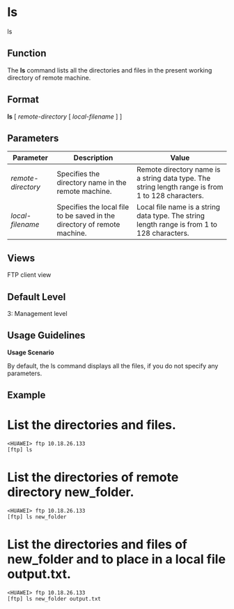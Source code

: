 ls
==

ls

Function
--------



The **ls** command lists all the directories and files in the present working directory of remote machine.




Format
------

**ls** [ *remote-directory* [ *local-filename* ] ]


Parameters
----------

| Parameter | Description | Value |
| --- | --- | --- |
| *remote-directory* | Specifies the directory name in the remote machine. | Remote directory name is a string data type. The string length range is from 1 to 128 characters. |
| *local-filename* | Specifies the local file to be saved in the directory of remote machine. | Local file name is a string data type. The string length range is from 1 to 128 characters. |



Views
-----

FTP client view


Default Level
-------------

3: Management level


Usage Guidelines
----------------

**Usage Scenario**

By default, the ls command displays all the files, if you do not specify any parameters.


Example
-------

# List the directories and files.
```
<HUAWEI> ftp 10.18.26.133
[ftp] ls

```

# List the directories of remote directory new\_folder.
```
<HUAWEI> ftp 10.18.26.133
[ftp] ls new_folder

```

# List the directories and files of new\_folder and to place in a local file output.txt.
```
<HUAWEI> ftp 10.18.26.133
[ftp] ls new_folder output.txt

```